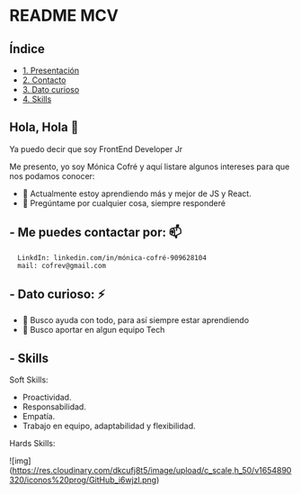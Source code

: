 # README MCV

## Índice
* [1. Presentación](#Hola)
* [2. Contacto](#Me-puedes-contactar)
* [3. Dato curioso](#Dato-curioso)
* [4. Skills](#Skills)


## Hola, Hola 👋

Ya puedo decir que soy FrontEnd Developer Jr

Me presento, yo soy Mónica Cofré y aquí listare algunos intereses para que nos podamos conocer:

- 🌱 Actualmente estoy aprendiendo más y mejor de JS y React.
- 💬 Pregúntame por cualquier cosa, siempre responderé


## - Me puedes contactar por: 📫
      LinkdIn: linkedin.com/in/mónica-cofré-909628104
      mail: cofrev@gmail.com
      

## - Dato curioso: ⚡ 
- 🤔 Busco ayuda con todo, para así siempre estar aprendiendo
- 👯 Busco aportar en algun equipo Tech


## - Skills
Soft Skills:
- Proactividad.
- Responsabilidad.
- Empatía.
- Trabajo en equipo, adaptabilidad y flexibilidad.

Hards Skills:

![img] (https://res.cloudinary.com/dkcufj8t5/image/upload/c_scale,h_50/v1654890320/iconos%20prog/GitHub_i6wjzl.png)




<!--
**MonicaCofre/monicaCofre** is a ✨ _special_ ✨ repository because its `README.md` (this file) appears on your GitHub profile.
-->

